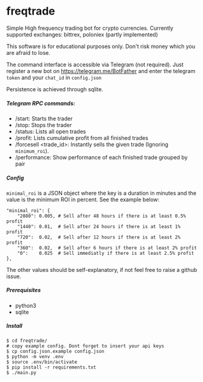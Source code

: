 # freqtrade
Simple High frequency trading bot for crypto currencies.
Currently supported exchanges: bittrex, poloniex (partly implemented)

This software is for educational purposes only.
Don't risk money which you are afraid to lose.

The command interface is accessible via Telegram (not required).
Just register a new bot on https://telegram.me/BotFather
and enter the telegram `token` and your `chat_id` in `config.json`

Persistence is achieved through sqlite.

##### Telegram RPC commands:
* /start: Starts the trader
* /stop: Stops the trader
* /status: Lists all open trades
* /profit: Lists cumulative profit from all finished trades
* /forcesell <trade_id>: Instantly sells the given trade (Ignoring `minimum_roi`).
* /performance: Show performance of each finished trade grouped by pair

##### Config
`minimal_roi` is a JSON object where the key is a duration
in minutes and the value is the minimum ROI in percent.
See the example below:
```
"minimal_roi": {
    "2880": 0.005, # Sell after 48 hours if there is at least 0.5% profit
    "1440": 0.01,  # Sell after 24 hours if there is at least 1% profit
    "720":  0.02,  # Sell after 12 hours if there is at least 2% profit
    "360":  0.02,  # Sell after 6 hours if there is at least 2% profit
    "0":    0.025  # Sell immediatly if there is at least 2.5% profit
},
```


The other values should be self-explanatory,
if not feel free to raise a github issue.

##### Prerequisites
* python3
* sqlite

##### Install
```
$ cd freqtrade/
# copy example config. Dont forget to insert your api keys
$ cp config.json.example config.json
$ python -m venv .env
$ source .env/bin/activate
$ pip install -r requirements.txt
$ ./main.py
```
